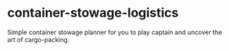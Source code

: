 # container-stowage-logistics
Simple container stowage planner for you to play captain and uncover the art of cargo-packing.
